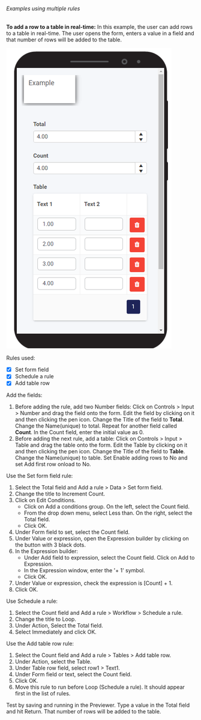 ###### Examples using multiple rules
**To add a row to a table in real-time:**
In this example, the user can add rows to a table in real-time.  The user opens the form, enters a value in a field and that number of rows will be added to the table. 

![Add rows to table example](images/multiplerules_addrowstotable.png)

Rules used:
- [x] Set form field
- [x] Schedule a rule
- [x] Add table row

Add the fields:

1. Before adding the rule, add two Number fields: Click on Controls > Input > Number and drag the field onto the form. Edit the field by clicking on it and then clicking the pen icon. Change the Title of the field to **Total**.  Change the Name(unique)  to total. Repeat for another field called **Count**.  In the Count field, enter the initial value as 0.
2. Before adding the next rule, add a table: Click on Controls > Input > Table and drag the table onto the form. Edit the Table by clicking on it and then clicking the pen icon. Change the Title of the field to **Table**.  Change the Name(unique)  to table. Set Enable adding rows to No and set Add first row onload to No. 

Use the Set form field rule:

1. Select the Total field and Add a rule > Data > Set form field.  
2. Change the title to Increment Count.
3. Click on Edit Conditions. 
   - Click on Add a conditions group.  On the left, select the Count field.  
   - From the drop down menu, select Less than.  On the right, select the Total field.
   - Click OK.
4. Under Form field to set, select the Count field.
5. Under Value or expression, open the Expression builder by clicking on the button with 3 black dots.
6. In the Expression builder:
   - Under Add field to expression, select the Count field.  Click on Add to Expression. 
   - In the Expression window, enter the '+ 1' symbol.
   - Click OK.
7. Under Value or expression, check the expression is [Count] + 1.
8. Click OK.

Use Schedule a rule:

1. Select the Count field and Add a rule > Workflow > Schedule a rule. 
2. Change the title to Loop.
3. Under Action, Select the Total field.  
4. Select Immediately and click OK.

Use the Add table row rule:

1. Select the Count field and Add a rule > Tables > Add table row.
2. Under Action, select the Table.
3. Under Table row field, select row1 > Text1.
4. Under Form field or text, select the Count field.
5. Click OK.
6. Move this rule to run before Loop (Schedule a rule).  It should appear first in the list of rules.

Test by saving and running in the Previewer.  Type a value in the Total field and hit Return.  That number of rows will be added to the table.

